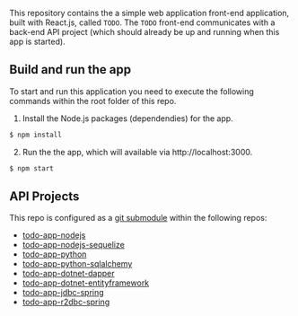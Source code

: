
This repository contains the a simple web application front-end application, built with React.js, called `TODO`. The `TODO` front-end communicates with a back-end API project (which should already be up and running when this app is started).

## Build and run the app

To start and run this application you need to execute the following commands within the root folder of this repo.

1. Install the Node.js packages (dependendies) for the app.

```bash
$ npm install
```

2. Run the the app, which will available via http://localhost:3000.

```bash 
$ npm start
``` 

## API Projects

This repo is configured as a [git submodule](https://git-scm.com/book/en/v2/Git-Tools-Submodules) within the following repos:

* [todo-app-nodejs](http://github.com/mariadb-developers/todo-app-nodejs)
* [todo-app-nodejs-sequelize](http://github.com/mariadb-developers/todo-app-nodejs-sequelize)
* [todo-app-python](http://github.com/mariadb-developers/todo-app-python)
* [todo-app-python-sqlalchemy](http://github.com/mariadb-developers/todo-app-python-sqlalchemy)
* [todo-app-dotnet-dapper](http://github.com/mariadb-developers/todo-app-dotnet-dapper)
* [todo-app-dotnet-entityframework](http://github.com/mariadb-developers/todo-app-dotnet-entityframework)
* [todo-app-jdbc-spring](http://github.com/mariadb-developers/todo-app-jdbc-spring)
* [todo-app-r2dbc-spring](http://github.com/mariadb-developers/todo-app-r2dbc-spring)




